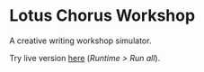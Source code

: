 # Lotus Chorus Workshop

A creative writing workshop simulator.

Try live version [here](https://colab.research.google.com/drive/1KbPUMStrwDiJtRxdrGckXGXTAvOi68u8?usp=sharing) (*Runtime > Run all*).
